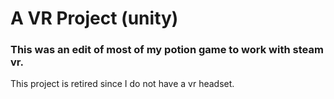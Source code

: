 # A VR Project (unity)

### This was an edit of most of my potion game to work with steam vr.

This project is retired since I do not have a vr headset.
